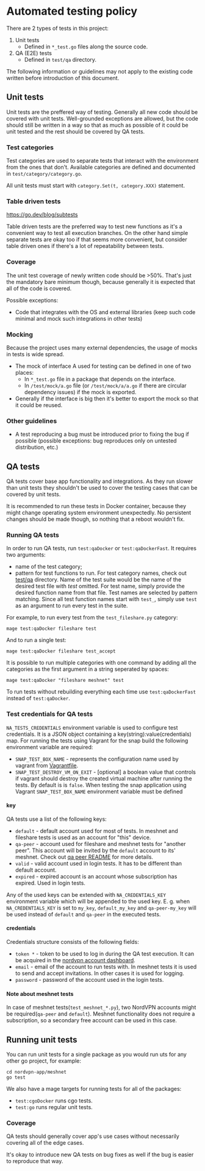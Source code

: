 # Automated testing policy

There are 2 types of tests in this project:
1. Unit tests
    * Defined in `*_test.go` files along the source code.
1. QA (E2E) tests
    * Defined in `test/qa` directory.

The following information or guidelines may not apply to the existing code written before introduction of this document.

## Unit tests

Unit tests are the preffered way of testing. Generally all new code should be covered with unit tests. Well-grounded exceptions are allowed, but the code should still be written in a way so that as much as possible of it could be unit tested and the rest should be covered by QA tests.

### Test categories

Test categories are used to separate tests that interact with the environment from the ones that don't. Available categories are defined and documented in `test/category/category.go`.

All unit tests must start with `category.Set(t, category.XXX)` statement.  

### Table driven tests

https://go.dev/blog/subtests

Table driven tests are the preferred way to test new functions as it's a convenient way to test all execution branches. On the other hand simple separate tests are okay too if that seems more convenient, but consider table driven ones if there's a lot of repeatability between tests.

### Coverage

The unit test coverage of newly written code should be >50%. That's just the mandatory bare minimum though, because generally it is expected that all of the code is covered. 

Possible exceptions:
* Code that integrates with the OS and external libraries (keep such code minimal and mock such integrations in other tests)

### Mocking

Because the project uses many external dependencies, the usage of mocks in tests is wide spread. 

* The mock of interface A used for testing can be defined in one of two places:
  * In `*_test.go` file in a package that depends on the interface.
  * In `/test/mock/a.go` file (or `/test/mock/a/a.go` if there are circular dependency issues) if the mock is exported.
* Generally if the interface is big then it's better to export the mock so that it could be reused.

### Other guidelines

* A test reproducing a bug must be introduced prior to fixing the bug if possible (possible exceptions: bug reproduces only on untested distribution, etc.)

## QA tests

QA tests cover base app functionality and integrations. As they run slower than unit tests they shouldn't be used to cover the testing cases that can be covered by unit tests.

It is recommended to run these tests in Docker container, because they might change operating system environment unexpectedly. No persistent changes should be made though, so nothing that a reboot wouldn't fix.

### Running QA tests
In order to run QA tests, run `test:qaDocker` or `test:qaDockerFast`. It requires two arguments:
* name of the test category;
* pattern for test functions to run.
For test category names, check out [test/qa](test/qa) directory. Name of the test suite would be
the name of the desired test file with *test* omitted. For test name, simply provide the desired
function name from that file. Test names are selected by pattern matching. Since all test function
names start with `test_`, simply use `test` as an argument to run every test in the suite.

For example, to run every test from the `test_fileshare.py` category:

`mage test:qaDocker fileshare test`

And to run a single test:

`mage test:qaDocker fileshare test_accept`

It is possible to run multiple categories with one command by adding all the categories as the first argument in a string seperated by spaces:

`mage test:qaDocker "fileshare meshnet" test`

To run tests without rebuilding everything each time use `test:qaDockerFast` instead of
`test:qaDocker`.

### Test credentials for QA tests
`NA_TESTS_CREDENTIALS` environment variable is used to configure test credentials. It is a JSON
object containing a key(string):value(credentials) map.
For running the tests using Vagrant for the snap build the following environment variable are required:
* `SNAP_TEST_BOX_NAME` - represents the configuration name used by vagrant from [Vagrantfile](ci/snap/vagrant/Vagrantfile).
* `SNAP_TEST_DESTROY_VM_ON_EXIT` - [optional] a boolean value that controls if vagrant should destroy the created virtual machine after running the tests. By default is is `false`.
When testing the snap application using Vagrant `SNAP_TEST_BOX_NAME` environment variable must be defined

#### key
QA tests use a list of the following keys:
* `default` - default account used for most of tests. In meshnet and fileshare tests is used as an
account for "this" device.
* `qa-peer` - account used for fileshare and meshnet tests for "another peer". This account will be
invited by the `default` account to its' meshnet. Check out [qa peer README](ci/docker/qa-peer/README.md)
for more details.
* `valid` - valid account used in login tests. It has to be different than default account.
* `expired` - expired account is an account whose subscription has expired. Used in login tests.

Any of the used keys can be extended with `NA_CREDENTIALS_KEY` environment variable which will be
appended to the used key.
E. g. when `NA_CREDENTIALS_KEY` is set to `my_key`, `default_my_key` and `qa-peer-my_key` will be
used instead of `default` and `qa-peer` in the executed tests.

#### credentials
Credentials structure consists of the following fields:
* `token *` - token to be used to log in during the QA test execution. It can be acquired in the
[nordvpn account dashboard](https://my.nordaccount.com/dashboard/nordvpn/).
* `email` - email of the account to run tests with. In meshnet tests it is used to send and accept
invitations. In other cases it is used for logging.
* `password` - password of the account used in the login tests.

#### Note about meshnet tests
In case of meshnet tests(`test_meshnet_*.py`), two NordVPN accounts might be required(`qa-peer` and
`default`). Meshnet functionality does not require a subscription, so a secondary free account can
be used in this case.

## Running unit tests
You can run unit tests for a single package as you would run uts for any other go project, for
example:
```
cd nordvpn-app/meshnet
go test
```
We also have a mage targets for running tests for all of the packages:
* `test:cgoDocker` runs cgo tests.
* `test:go` runs regular unit tests.


### Coverage

QA tests should generally cover app's use cases without necessarily covering all of the edge cases.

It's okay to introduce new QA tests on bug fixes as well if the bug is easier to reproduce that way.
